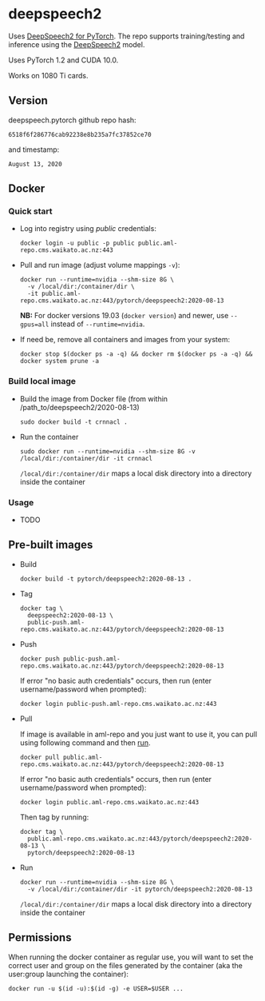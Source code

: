 # deepspeech2

Uses [DeepSpeech2 for PyTorch](https://github.com/SeanNaren/deepspeech.pytorch). 
The repo supports training/testing and inference using the [DeepSpeech2](http://arxiv.org/pdf/1512.02595v1.pdf) model.

Uses PyTorch 1.2 and CUDA 10.0.

Works on 1080 Ti cards. 

## Version

deepspeech.pytorch github repo hash:

```
6518f6f286776cab92238e8b235a7fc37852ce70
```

and timestamp:

```
August 13, 2020
```

## Docker

### Quick start

* Log into registry using *public* credentials:

  ```commandline
  docker login -u public -p public public.aml-repo.cms.waikato.ac.nz:443 
  ```

* Pull and run image (adjust volume mappings `-v`):

  ```commandline
  docker run --runtime=nvidia --shm-size 8G \
    -v /local/dir:/container/dir \
    -it public.aml-repo.cms.waikato.ac.nz:443/pytorch/deepspeech2:2020-08-13
  ```

  **NB:** For docker versions 19.03 (`docker version`) and newer, use `--gpus=all` instead of `--runtime=nvidia`.

* If need be, remove all containers and images from your system:

  ```commandline
  docker stop $(docker ps -a -q) && docker rm $(docker ps -a -q) && docker system prune -a
  ```

### Build local image

* Build the image from Docker file (from within /path_to/deepspeech2/2020-08-13)

  ```commandline
  sudo docker build -t crnnacl .
  ```
  
* Run the container

  ```commandline
  sudo docker run --runtime=nvidia --shm-size 8G -v /local/dir:/container/dir -it crnnacl
  ```
  `/local/dir:/container/dir` maps a local disk directory into a directory inside the container

### Usage

* TODO

## Pre-built images

* Build

  ```commandline
  docker build -t pytorch/deepspeech2:2020-08-13 .
  ```
  
* Tag

  ```commandline
  docker tag \
    deepspeech2:2020-08-13 \
    public-push.aml-repo.cms.waikato.ac.nz:443/pytorch/deepspeech2:2020-08-13
  ```
  
* Push

  ```commandline
  docker push public-push.aml-repo.cms.waikato.ac.nz:443/pytorch/deepspeech2:2020-08-13
  ```
  If error "no basic auth credentials" occurs, then run (enter username/password when prompted):
  
  ```commandline
  docker login public-push.aml-repo.cms.waikato.ac.nz:443
  ```
  
* Pull

  If image is available in aml-repo and you just want to use it, you can pull using following command and then [run](#run).

  ```commandline
  docker pull public.aml-repo.cms.waikato.ac.nz:443/pytorch/deepspeech2:2020-08-13
  ```
  If error "no basic auth credentials" occurs, then run (enter username/password when prompted):
  
  ```commandline
  docker login public.aml-repo.cms.waikato.ac.nz:443
  ```
  Then tag by running:
  
  ```commandline
  docker tag \
    public.aml-repo.cms.waikato.ac.nz:443/pytorch/deepspeech2:2020-08-13 \
    pytorch/deepspeech2:2020-08-13
  ```
  
* <a name="run">Run</a>

  ```commandline
  docker run --runtime=nvidia --shm-size 8G \
    -v /local/dir:/container/dir -it pytorch/deepspeech2:2020-08-13
  ```
  `/local/dir:/container/dir` maps a local disk directory into a directory inside the container


## Permissions

When running the docker container as regular use, you will want to set the correct
user and group on the files generated by the container (aka the user:group launching
the container):

```commandline
docker run -u $(id -u):$(id -g) -e USER=$USER ...
```
